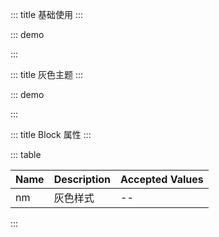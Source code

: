 ::: title 基础使用
:::

::: demo

<template>
  <lay-block>引用区域的文字</lay-block>
</template>

<script>
import { ref } from 'vue'

export default {
  setup() {

    return {
    }
  }
}
</script>

:::

::: title 灰色主题
:::

::: demo

<template>
  <lay-block :nm="nm">引用区域的文字</lay-block>
</template>

<script>
import { ref } from 'vue'

export default {
  setup() {

    const nm = ref(true)

    return {
      nm
    }
  }
}
</script>

:::

::: title Block 属性
:::

::: table

| Name | Description | Accepted Values |
| ---- | ----------- | --------------- |
| nm   | 灰色样式    | --              |

:::